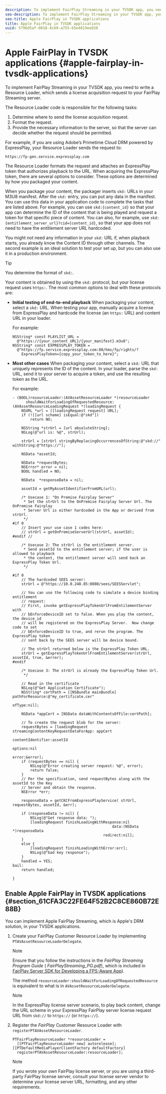 ```yaml
---
description: To implement FairPlay Streaming in your TVSDK app, you need to write a Resource Loader, which sends a license acquisition request to your FairPlay Streaming server.
seo-description: To implement FairPlay Streaming in your TVSDK app, you need to write a Resource Loader, which sends a license acquisition request to your FairPlay Streaming server.
seo-title: Apple FairPlay in TVSDK applications
title: Apple FairPlay in TVSDK applications
uuid: 5796d5af-0018-4c69-a755-65e4819ee838
---
```


# Apple FairPlay in TVSDK applications {#apple-fairplay-in-tvsdk-applications}

To implement FairPlay Streaming in your TVSDK app, you need to write a Resource Loader, which sends a license acquisition request to your FairPlay Streaming server.

The Resource Loader code is responsible for the following tasks:

1. Determine where to send the license acquisition request. 
1. Format the request. 
1. Provide the necessary information to the server, so that the server can decide whether the request should be permitted.

For example, if you are using Adobe’s Primetime Cloud DRM powered by ExpressPlay, your Resource Loader sends the request to: 

```
https://fp-gen.service.expressplay.com
```

The Resource Loader formats the request and attaches an ExpressPlay token that authorizes playback to the URL. When acquiring the ExpressPlay token, there are several options to consider. These options are determined by how you packaged your content.

When you package your content, the packager inserts `skd:` URLs in your M3U8 manifest. After the `skd:` entry, you can put any data in the manifest. You can use this data in your application code to complete the tasks that are listed above. For example, you can use `skd:{content_id}` so that your app can determine the ID of the content that is being played and request a token for that specific piece of content. You can also, for example, use `skd:{entitlement_server_url}?cid={content_id}`, so that your app does not need to have the entitlement server URL hardcoded.

You might not need any information in your `skd:` URL if, when playback starts, you already know the Content ID through other channels. The second example is an ideal solution to test your set up, but you can also use it in a production environment.

>[!TIP]
>
>You determine the format of `skd:`.

Your content is obtained by using the `skd:` protocol, but your license request uses `https:`. The most common options to deal with these protocols are:

* **Initial testing of end-to-end playback** When packaging your content, select a `skd:` URL. When testing your app, manually acquire a license from ExpressPlay and hardcode the license (an `https:` URL) and content URL in your loader.

  For example: 

  ```
  NSString* const PLAYLIST_URL =  
    @"https://{your_content_URL}/{your_manifest}.m3u8"; 
  NSString* const EXPRESSPLAY_TOKEN =  
    @"https://fp.service.expressplay.com:80/hms/fp/rights/? 
      ExpressPlayToken={copy_your_token_to_here}";
  ```

* **Most other cases** When packaging your content, select a `skd:` URL that uniquely represents the ID of the content. In your loader, parse the `skd:` URL, send it to your server to acquire a token, and use the resulting token as the URL.

  For example: 

  ```
  - (BOOL)resourceLoader:(AVAssetResourceLoader *)resourceLoader  
        shouldWaitForLoadingOfRequestedResource:(AVAssetResourceLoadingRequest *)loadingRequest { 
      NSURL *url = [[loadingRequest request] URL]; 
      if (![[url scheme] isEqual:@"skd"]) 
          return NO; 
       
      NSString *strUrl = [url absoluteString]; 
      NSLog(@"url is: %@", strUrl); 
       
      strUrl = [strUrl stringByReplacingOccurrencesOfString:@"skd://" withString:@"https://"]; 
       
      NSData *assetId; 
       
      NSData *requestBytes; 
      NSError* error = nil; 
      BOOL handled = NO; 
       
      NSData  *responseData = nil; 
       
      assetId = getMyAssetIdentifierFromURL(url); 
       
      /* Usecase 1: "On Premise Fairplay Server" 
       * Set the strUrl to the OnPremise Fairplay Server Url. The OnPremise Fairplay  
       * Server Url is either hardcoded in the App or derived from strUrl. 
       */ 
  #if 0  
      // Insert your use case 1 codes here: 
      // strUrl = getOnPremiseServerUrl(strUrl, assetId); 
  #endif // 
       
      /* Usecase 2: The strUrl is the entitlement server. 
       * Send assetId to the entitlement server; if the user is allowed to playback  
       * the content, the entitlement server will send back an ExpressPlay Token Url. 
       */ 
       
  #if 0 
      // The hardcoded SEES server: 
      strUrl = @"https://10.0.248.85:8080/sees/SEESServlet"; 
   
      // You can use the following code to simulate a device binding entitlement  
      // request:  
      // First, invoke getExpressPlayTokenUrlFromEntilementServer with  
      // bEnforceDeviceID set to false. When you play the content, the device_id  
      // will be registered on the ExpressPlay Server.  Now change code to set  
      // bEnforceDeviceID to true, and rerun the program. The ExpressPlay token  
      // sent back by the SEES server will be device bound. 
       
      // The strUrl returned below is the ExpressPlay Token URL. 
      strUrl = getExpressPlayTokenUrlFromEntilementServer(strUrl, assetId, true, &error); 
  #endif 
   
      /* Usecase 3: The strUrl is already the ExpressPlay Token Url. 
       */ 
       
      // Read in the certificate 
      NSLog(@"Get Application Certificate"); 
      NSString* certPath = [[NSBundle mainBundle] pathForResource:@"my_certificate.cer"  
                                                           ofType:nil]; 
       
      NSData *appCert = [NSData dataWithContentsOfFile:certPath]; 
       
      // To create the request blob for the server: 
      requestBytes = [loadingRequest streamingContentKeyRequestDataForApp: appCert 
                                                        contentIdentifier:assetId  
                                                                  options:nil  
                                                                    error:&error]; 
      if (requestBytes == nil) { 
          NSLog(@"Error creating server request: %@", error); 
          return false; 
      } 
      // Per the specification, send requestBytes along with the assetId to the Key 
      // Server and obtain the response. 
      NSError *err; 
       
      responseData = getCKCFromExpressPlayService( strUrl, requestBytes, assetId, &err); 
       
      if (responseData != nil) { 
          NSLog(@"Get response data: "); 
          [loadingRequest finishLoadingWithResponse:nil  
                                               data:(NSData *)responseData 
                                           redirect:nil]; 
      } 
      else { 
          [loadingRequest finishLoadingWithError:err]; 
          NSLog(@"bad key response"); 
      } 
      handled = YES; 
  bail: 
      return handled; 
       
  }
  ```

## Enable Apple FairPlay in TVSDK applications {#section_61CFA3C22FE64F52B2C8CE860B72E88B}

You can implement Apple FairPlay Streaming, which is Apple's DRM solution, in your TVSDK applications.

1. Create your FairPlay Customer Resource Loader by implementing `PTAVAssetResourceLoaderDelegate`.

      >[!NOTE]
   >
   >Ensure that you follow the instructions in the *FairPlay Streaming Program Guide* ( *FairPlayStreaming_PG.pdf*), which is included in [FairPlay Server SDK for Developing a FPS-Aware App](https://developer.apple.com/services-account/download?path=/Developer_Tools/FairPlay_Streaming_SDK/FairPlay_Streaming_Server_SDK.zip)).

   The method `resourceLoader:shouldWaitForLoadingOfRequestedResource` is equivalent to what is in `AVAssetResourceLoaderDelegate`. 

   >[!NOTE]
   >
   >In the ExpressPlay license server scenario, to play back content, change the URL scheme in your ExpressPlay FairPlay server license request URL from `skd://` to `https://` (or `https://`).

1. Register the *FairPlay* Customer Resource Loader with `registerPTAVAssetResourceLoader`. 

   ```
   PTFairPlayResourceLoader *resourceLoader =  
     [[PTFairPlayResourceLoader new] autorelease];  
   [[PTDefaultMediaPlayerClientFactory defaultFactory]  
     registerPTAVAssetResourceLoader:resourceLoader];
   ```

   >[!NOTE]
   >
   >If you wrote your own FairPlay license server, or you are using a third-party FairPlay license server, consult your license server vendor to determine your license server URL, formatting, and any other requirements.

